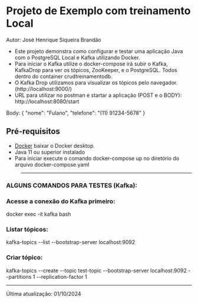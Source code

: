 # Projeto de Exemplo com treinamento Local

Autor: José Henrique Siqueira Brandão

- Este projeto demonstra como configurar e testar uma aplicação Java com o PostgreSQL Local e Kafka utilizando Docker. 
- Para iniciar o Kafka utilize o docker-compose irá subir o Kafka, KafkaDrop para ver os tópicos, ZooKeeper, e o PostgreSQL. Todos dentro do container crudtreinamentodb.
- O Kafka Drop utilizamos para visualizar os tópicos pelo navegador. (http://localhost:9000/)
- URL para utilizar no postman e startar a aplicação (POST e o BODY): http://localhost:8080/start

Body:
  {
    "nome": "Fulano",
    "telefone": "(11) 91234-5678"
  }

## Pré-requisitos

- [Docker](https://docs.docker.com/get-docker/) baixar o Docker desktop.
- Java 11 ou superior instalado
- Para iniciar execute o comando docker-compose up no diretório do arquivo docker-compose.yaml

>------------------------------------------------------------------------------------------------------------------------------
### ALGUNS COMANDOS PARA TESTES (Kafka):

### Acesse a conexão do Kafka primeiro:
docker exec -it kafka bash

### Listar tópicos:
kafka-topics --list --bootstrap-server localhost:9092

### Criar tópico:
kafka-topics --create --topic test-topic --bootstrap-server localhost:9092 --partitions 1 --replication-factor 1

------------------------------------------------------------------------------------------------------------------------------

Última atualização: 01/10/2024
